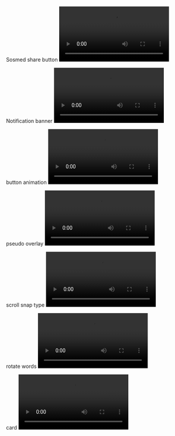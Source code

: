 Sosmed share button
![sosmed share btn](./asset/sosmed-share-btn.mp4)

Notification banner
![notification banner](./asset/notif-baner.mp4)

button animation
![btn animation](/asset/btn-animation.mp4)

pseudo overlay
![pseudool overlay](./asset/pseudo.mp4)

scroll snap type
![scroll-snap-type](./asset/scroll-snap-type.mp4) 

rotate words
![rotate words](./asset/rotate-words.mp4)

card
![card](asset/./card.mp4)

